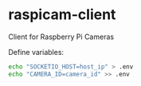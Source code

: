 # raspicam-client

Client for Raspberry Pi Cameras

Define variables:

```bash
echo "SOCKETIO_HOST=host_ip" > .env
echo "CAMERA_ID=camera_id" >> .env
```

